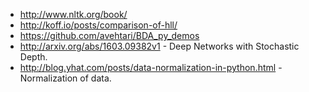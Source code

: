 * http://www.nltk.org/book/
* http://koff.io/posts/comparison-of-hll/
* https://github.com/avehtari/BDA_py_demos
* http://arxiv.org/abs/1603.09382v1 - Deep Networks with Stochastic Depth. 
* http://blog.yhat.com/posts/data-normalization-in-python.html - Normalization of data. 
